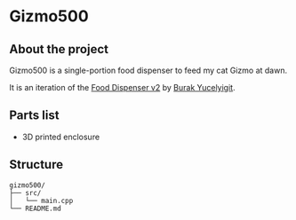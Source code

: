 # Gizmo500

## About the project

Gizmo500 is a single-portion food dispenser to feed my cat Gizmo at dawn.

It is an iteration of the [Food Dispenser v2](https://www.thingiverse.com/thing:4838157) by [Burak Yucelyigit](https://github.com/byucelyigit/CatFeederv5ForNano).

## Parts list

- 3D printed enclosure

## Structure

```plaintext
gizmo500/
├── src/
│   └── main.cpp
└── README.md
